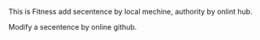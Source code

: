 This is Fitness add secentence by local mechine, authority by onlint hub.

Modify a secentence by online github.
